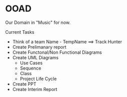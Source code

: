 # OOAD

Our Domain in "Music" for now.

Current Tasks

- Think of a team Name -  TempName  ==> Track Hunter
- Create Prelimanary report
- Create Functonal/Non Functional Diagrams 
- Create UML Diagrams
	- Use Cases
	- Sequence
	- Class
	- Project Life Cycle
- Create PPT
- Create Interim Report 